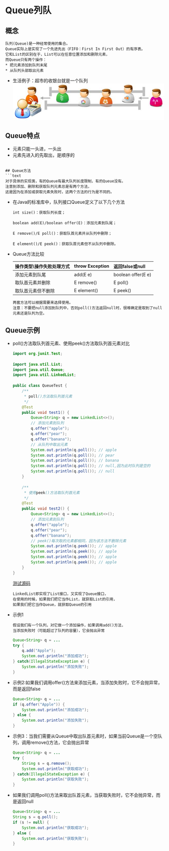 Queue列队
==


## 概念
```text
队列(Queue)是一种经常使用的集合。
Queue实际上是实现了一个先进先出（FIFO：First In First Out）的有序表。
它和List的区别在于，List可以在任意位置添加和删除元素，
而Queue只有两个操作：
* 把元素添加到队列末尾
* 从队列头部取出元素
```

* 生活例子：超市的收银台就是一个队列
    ![](images/超市排队买单.jpg)  


## Queue特点
* 元素只能一头进，一头出
* 元素先进入的先取出，是顺序的
```

## Queue方法
```text
对于具体的实现类，有的Queue有最大队列长度限制，有的Queue没有。
注意到添加、删除和获取队列元素总是有两个方法，
这是因为在添加或获取元素失败时，这两个方法的行为是不同的。
```
* 在Java的标准库中，队列接口Queue定义了以下几个方法
    ```text
    int size()：获取队列长度；
    
    boolean add(E)/boolean offer(E)：添加元素到队尾；
    
    E remove()/E poll()：获取队首元素并从队列中删除；
    
    E element()/E peek()：获取队首元素但不从队列中删除。
    ```

* Queue方法比较

    操作类型\操作失败处理方式 |throw Exception |返回false或null 
    :--- |:--- |:--- 
    添加元素到队尾 |add(E e) |boolean offer(E e) 
    取队首元素并删除 |E remove() |E poll()  
    取队首元素但不删除 |E element() |E peek()  

    ```text
    两套方法可以根据需要来选择使用。
    注意：不要把null添加到队列中，否则poll()方法返回null时，很难确定是取到了null元素还是队列为空。
    ```

## Queue示例
* poll()方法取队列首元素、使用peek()方法取队列首元素对比
    ```java
    import org.junit.Test;
    
    import java.util.List;
    import java.util.Queue;
    import java.util.LinkedList;
  
    public class QueueTest {
        /**
         * poll()方法取队列首元素
         */
        @Test
        public void test1() {
            Queue<String> q = new LinkedList<>();
            // 添加元素到队列
            q.offer("apple");
            q.offer("pear");
            q.offer("banana");
            // 从队列中取出元素
            System.out.println(q.poll()); // apple
            System.out.println(q.poll()); // pear
            System.out.println(q.poll()); // banana
            System.out.println(q.poll()); // null,因为此时队列是空的
            System.out.println(q.poll()); // null
        }
    
        /**
         * 使用peek()方法取队列首元素
         */
        @Test
        public void test2() {
            Queue<String> q = new LinkedList<>();
            // 添加元素到队列
            q.offer("apple");
            q.offer("pear");
            q.offer("banana");
            // peek()每次取的元素都相同，因为该方法不删除元素
            System.out.println(q.peek()); // apple
            System.out.println(q.peek()); // apple
            System.out.println(q.peek()); // apple
            System.out.println(q.peek()); // apple
        }
    }
    ```
    [测试源码](src/com/java/queue/QueueTest.java)  
    ```text
    LinkedList即实现了List接口，又实现了Queue接口，
    在使用的时候，如果我们把它当作List，就获取List的引用，
    如果我们把它当作Queue，就获取Queue的引用
    ```

* 示例1
    ```text
    假设我们有一个队列，对它做一个添加操作，如果调用add()方法，
    当添加失败时（可能超过了队列的容量），它会抛出异常
    ```
    ```java
    Queue<String> q = ...
    try {
        q.add("Apple");
        System.out.println("添加成功");
    } catch(IllegalStateException e) {
        System.out.println("添加失败");
    }
    ```

* 示例2:如果我们调用offer()方法来添加元素，当添加失败时，它不会抛异常，而是返回false
    ```java
    Queue<String> q = ...
    if (q.offer("Apple")) {
        System.out.println("添加成功");
    } else {
        System.out.println("添加失败");
    }
    ```
    
* 示例3：当我们需要从Queue中取出队首元素时，如果当前Queue是一个空队列，调用remove()方法，它会抛出异常
    ```java
    Queue<String> q = ...
    try {
        String s = q.remove();
        System.out.println("获取成功");
    } catch(IllegalStateException e) {
        System.out.println("获取失败");
    }
    ```
* 如果我们调用poll()方法来取出队首元素，当获取失败时，它不会抛异常，而是返回null
    ```java
    Queue<String> q = ...
    String s = q.poll();
    if (s != null) {
        System.out.println("获取成功");
    } else {
        System.out.println("获取失败");
    }
    ```